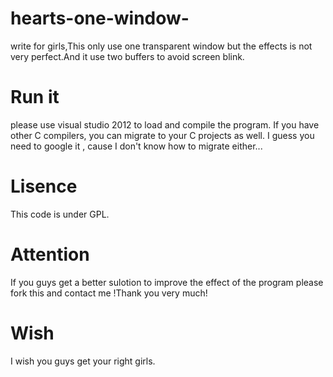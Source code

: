 # hearts-one-window-
write for girls,This only use one transparent window but the effects is not very perfect.And it use two buffers to avoid screen blink.

# Run it
please use visual studio 2012 to load and compile the program. If you have other C compilers, you can migrate to your C projects as well. I guess you need to google it , cause I don't know how to migrate either...
# Lisence
This code is under GPL.
# Attention
If you guys get a better sulotion to improve the effect of the program please fork this and contact me !Thank you very much!
# Wish
I wish you guys get your right girls.
